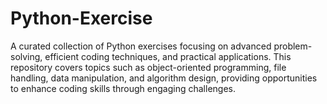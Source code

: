 # Python-Exercise
A curated collection of Python exercises focusing on advanced problem-solving, efficient coding techniques, and practical applications. This repository covers topics such as object-oriented programming, file handling, data manipulation, and algorithm design, providing opportunities to enhance coding skills through engaging challenges.
